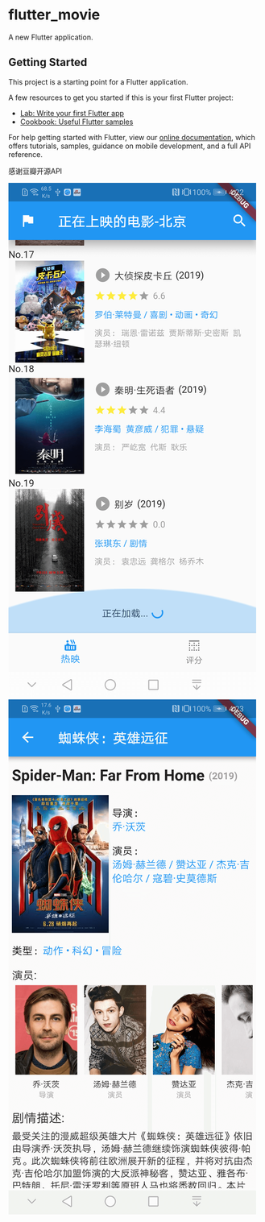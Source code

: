 # flutter_movie

A new Flutter application.

## Getting Started

This project is a starting point for a Flutter application.

A few resources to get you started if this is your first Flutter project:

- [Lab: Write your first Flutter app](https://flutter.io/docs/get-started/codelab)
- [Cookbook: Useful Flutter samples](https://flutter.io/docs/cookbook)

For help getting started with Flutter, view our 
[online documentation](https://flutter.io/docs), which offers tutorials, 
samples, guidance on mobile development, and a full API reference.

感谢豆瓣开源API


![首页列表](https://github.com/liang10294036/Flutter_Movie/blob/master/device-2019-07-02-162222.png)
![详情](https://github.com/liang10294036/Flutter_Movie/blob/master/device-2019-07-02-162353.png)
